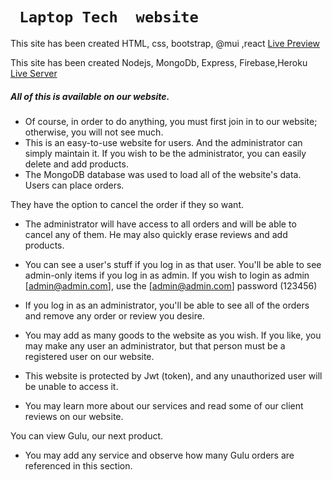 # ` Laptop Tech  website`

This site has been created HTML, css, bootstrap, @mui ,react [ Live Preview ](https://awesome-jones-92e7fd.netlify.app/)

This site has been created Nodejs, MongoDb, Express, Firebase,Heroku [ Live Server ](https://aqueous-wildwood-06277.herokuapp.com/)

##### All of this is available on our website.

* Of course, in order to do anything, you must first join in to our website; otherwise, you will not see much.
* This is an easy-to-use website for users. And the administrator can simply maintain it. If you wish to be the administrator, you can easily delete and add products.
* The MongoDB database was used to load all of the website's data. Users can place orders.

They have the option to cancel the order if they so want.

* The administrator will have access to all orders and will be able to cancel any of them. He may also quickly erase reviews and add products.

* You can see a user's stuff if you log in as that user. You'll be able to see admin-only items if you log in as admin. If you wish to login as admin [admin@admin.com], use the [admin@admin.com] password (123456)

* If you log in as an administrator, you'll be able to see all of the orders and remove any order or review you desire.

* You may add as many goods to the website as you wish. If you like, you may make any user an administrator, but that person must be a registered user on our website.

* This website is protected by Jwt (token), and any unauthorized user will be unable to access it.

* You may learn more about our services and read some of our client reviews on our website.

You can view Gulu, our next product.

* You may add any service and observe how many Gulu orders are referenced in this section.
